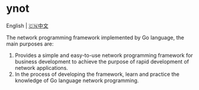 # ynot
English | [🇨🇳中文](README_ZH.md)

The network programming framework implemented by Go language, the main purposes are:
1. Provides a simple and easy-to-use network programming framework for business development to achieve the purpose of rapid development of network applications.
2. In the process of developing the framework, learn and practice the knowledge of Go language network programming.
